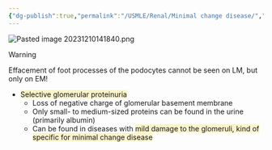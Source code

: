 ```yaml
---
{"dg-publish":true,"permalink":"/USMLE/Renal/Minimal change disease/","tags":["t1"]}
---
```


![Pasted image 20231210141840.png](/img/user/appendix/Pasted%20image%2020231210141840.png)
>[!warning] 
>Effacement of foot processes of the podocytes cannot be seen on LM, but only on EM!

- <span style="background:rgba(240, 200, 0, 0.2)">Selective glomerular proteinuria</span>
	- Loss of negative charge of glomerular basement membrane
	- Only small- to medium-sized proteins can be found in the urine (primarily albumin)
	- Can be found in diseases with <span style="background:rgba(240, 200, 0, 0.2)">mild damage to the glomeruli, kind of specific for minimal change disease</span>
